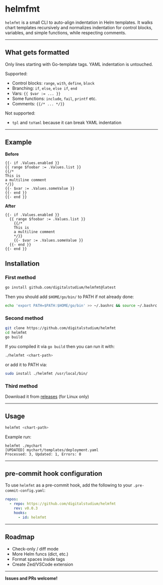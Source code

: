 # helmfmt

`helmfmt` is a small CLI to auto-align indentation in Helm templates. It walks chart templates recursively and normalizes indentation for control blocks, variables, and simple functions, while respecting comments.

---

## What gets formatted

Only lines starting with Go-template tags. YAML indentation is untouched.

Supported:

- Control blocks: `range`, `with`, `define`, `block`
- Branching: `if`, `else`, `else if`, `end`
- Vars: `{{ $var := ... }}`
- Some functions: `include`, `fail`, `printf` etc.
- Comments: `{{/* ... */}}`

Not supported:

- `tpl` and `toYaml` because it can break YAML indentation

---

## Example

**Before**

```gotmpl
{{- if .Values.enabled }}
{{ range $foobar := .Values.list }}
{{/*
This is
a multiline comment
*/}}
{{- $var := .Values.someValue }}
{{- end }}
{{- end }}
```

**After**

```gotmpl
{{- if .Values.enabled }}
  {{ range $foobar := .Values.list }}
    {{/*
    This is
    a multiline comment
    */}}
    {{- $var := .Values.someValue }}
  {{- end }}
{{- end }}
```

## Installation

### First method

```bash
go install github.com/digitalstudium/helmfmt@latest
```

Then you should add `$HOME/go/bin/` to PATH if not already done:

```bash
echo 'export PATH=$PATH:$HOME/go/bin' >> ~/.bashrc && source ~/.bashrc
```

### Second method

```bash
git clone https://github.com/digitalstudium/helmfmt
cd helmfmt
go build
```

If you compiled it via `go build` then you can run it with:

```bash
./helmfmt <chart-path>
```

or add it to PATH via:

```bash
sudo install ./helmfmt /usr/local/bin/
```

### Third method

Download it from [releases](https://github.com/digitalstudium/helmfmt/releases) (for Linux only)

---

## Usage

```bash
helmfmt <chart-path>
```

Example run:

```
helmfmt ./mychart
[UPDATED] mychart/templates/deployment.yaml
Processed: 3, Updated: 1, Errors: 0
```

---

## pre-commit hook configuration

To use `helmfmt` as a pre-commit hook, add the following to your `.pre-commit-config.yaml`:

```yaml
repos:
  - repo: https://github.com/digitalstudium/helmfmt
    rev: v0.0.3
    hooks:
      - id: helmfmt
```

---

## Roadmap

- Check-only / diff mode
- More Helm funcs (dict, etc.)
- Format spaces inside tags
- Create Zed/VSCode extension

---

**Issues and PRs welcome!**
